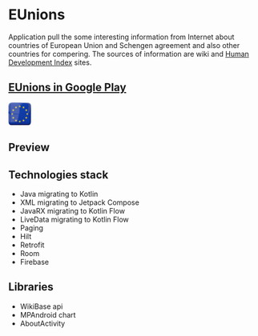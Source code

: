 # EUnions
Application pull the some interesting information from Internet about countries
of European Union and Schengen agreement and also other countries for compering.
The sources of information are wiki and [Human Development Index](https://hdr.undp.org/en/content/human-development-index-hdi) sites.

## [EUnions in Google Play](https://play.google.com/store/apps/details?id=netdesigntool.com.eunions "EUnions in Google Play")
<a href="https://play.google.com/store/apps/details?id=netdesigntool.com.eunions" target="_blank">
<img src="app/src/main/res/mipmap-xxhdpi/eur_union_192.png" width="45">
  </a>



## Preview

## Technologies stack
- Java migrating to Kotlin
- XML migrating to Jetpack Compose
- JavaRX migrating to Kotlin Flow
- LiveData migrating to Kotlin Flow
- Paging
- Hilt
- Retrofit
- Room
- Firebase

## Libraries
- WikiBase api
- MPAndroid chart
- AboutActivity
